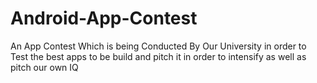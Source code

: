 # Android-App-Contest
An App Contest Which is being Conducted By Our University in order to Test the best apps to be build and pitch it in order to intensify as well as pitch our own IQ
